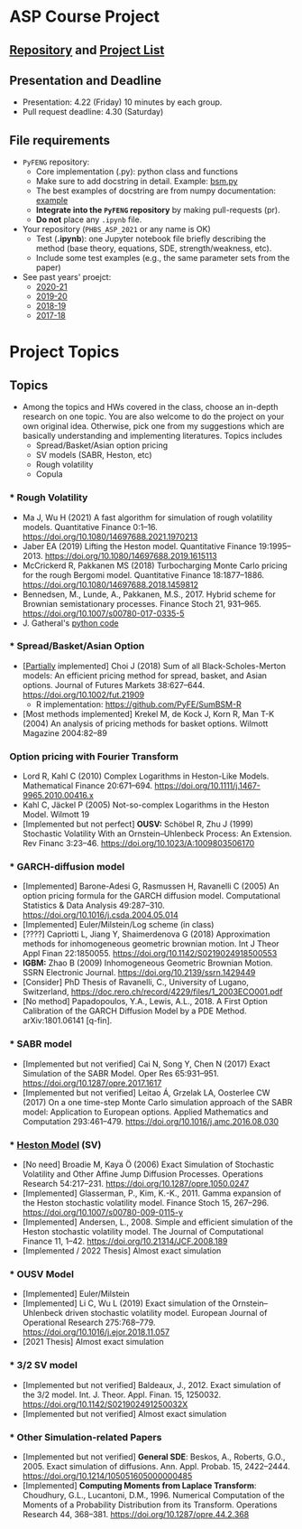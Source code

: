 # ASP Course Project

## [Repository](https://github.com/pyfe/pyfeng) and [Project List](https://github.com/pyfe/pyfeng/projects)

## Presentation and Deadline
* Presentation: 4.22 (Friday) 10 minutes by each group.
* Pull request deadline: 4.30 (Saturday)

## File requirements
* `PyFENG` repository:
  * Core implementation (.py): python class and functions
  * Make sure to add docstring in detail. Example: [bsm.py](https://github.com/PHBS/pyfeng/blob/master/pyfeng/bsm.py)
  * The best examples of docstring are from numpy documentation: [example](https://docs.scipy.org/doc/numpy-1.10.1/reference/routines.polynomials.hermite.html)
  * __Integrate into the `PyFENG` repository__ by making pull-requests (pr).
  * __Do not__ place any `.ipynb` file.
* Your repository (`PHBS_ASP_2021` or any name is OK)
  * Test (__.ipynb__): one Jupyter notebook file briefly describing the method (base theory, equations, SDE, strength/weakness, etc).
  * Include some test examples (e.g., the same parameter sets from the paper)
* See past years' proejct:
  * [2020-21](https://github.com/PHBS/ASP/blob/master/past-years/2020-21-M1/Project.md)
  * [2019-20](https://github.com/PHBS/ASP/blob/master/past-years/2019-20-M1/Project.md)
  * [2018-19](https://github.com/PHBS/ASP/blob/master/past-years/2018-19-M1/Project.md)
  * [2017-18](https://github.com/PHBS/ASP/blob/master/past-years/2017-18-M1/Project.md)

# Project Topics

## Topics
* Among the topics and HWs covered in the class, choose an in-depth research on one topic. You are also welcome to do the project on your own original idea. Otherwise, pick one from my suggestions which are basically understanding and implementing literatures. Topics includes 
  * Spread/Basket/Asian option pricing
  * SV models (SABR, Heston, etc)
  * Rough volatility
  * Copula

### * Rough Volatility
* Ma J, Wu H (2021) A fast algorithm for simulation of rough volatility models. Quantitative Finance 0:1–16. https://doi.org/10.1080/14697688.2021.1970213
* Jaber EA (2019) Lifting the Heston model. Quantitative Finance 19:1995–2013. https://doi.org/10.1080/14697688.2019.1615113
* McCrickerd R, Pakkanen MS (2018) Turbocharging Monte Carlo pricing for the rough Bergomi model. Quantitative Finance 18:1877–1886. https://doi.org/10.1080/14697688.2018.1459812
* Bennedsen, M., Lunde, A., Pakkanen, M.S., 2017. Hybrid scheme for Brownian semistationary processes. Finance Stoch 21, 931–965. https://doi.org/10.1007/s00780-017-0335-5
* J. Gatheral's [python code](https://tpq.io/p/rough_volatility_with_python.html)

### * Spread/Basket/Asian Option
* [[Partially](https://github.com/PyFE/pyfedev/blob/master/pyfe/bsm_multi_choi2018.py) implemented] Choi J (2018) Sum of all Black-Scholes-Merton models: An efficient pricing method for spread, basket, and Asian options. Journal of Futures Markets 38:627–644. https://doi.org/10.1002/fut.21909
  * R implementation: https://github.com/PyFE/SumBSM-R
* [Most methods implemented] Krekel M, de Kock J, Korn R, Man T-K (2004) An analysis of pricing methods for basket options. Wilmott Magazine 2004:82–89

### Option pricing with Fourier Transform
* Lord R, Kahl C (2010) Complex Logarithms in Heston-Like Models. Mathematical Finance 20:671–694. https://doi.org/10.1111/j.1467-9965.2010.00416.x
* Kahl C, Jäckel P (2005) Not-so-complex Logarithms in the Heston Model. Wilmott 19
* [Implemented but not perfect] __OUSV:__ Schöbel R, Zhu J (1999) Stochastic Volatility With an Ornstein–Uhlenbeck Process: An Extension. Rev Financ 3:23–46. https://doi.org/10.1023/A:1009803506170

### * GARCH-diffusion model
* [Implemented] Barone-Adesi G, Rasmussen H, Ravanelli C (2005) An option pricing formula for the GARCH diffusion model. Computational Statistics & Data Analysis 49:287–310. https://doi.org/10.1016/j.csda.2004.05.014
* [Implemented] Euler/Milstein/Log scheme (in class)
* [????] Capriotti L, Jiang Y, Shaimerdenova G (2018) Approximation methods for inhomogeneous geometric brownian motion. Int J Theor Appl Finan 22:1850055. https://doi.org/10.1142/S0219024918500553
* __IGBM:__ Zhao B (2009) Inhomogeneous Geometric Brownian Motion. SSRN Electronic Journal. https://doi.org/10.2139/ssrn.1429449
* [Consider] PhD Thesis of Ravanelli, C., University of Lugano, Switzerland, https://doc.rero.ch/record/4229/files/1_2003ECO001.pdf
* [No method] Papadopoulos, Y.A., Lewis, A.L., 2018. A First Option Calibration of the GARCH Diffusion Model by a PDE Method. arXiv:1801.06141 [q-fin].

### * SABR model
* [Implemented but not verified] Cai N, Song Y, Chen N (2017) Exact Simulation of the SABR Model. Oper Res 65:931–951. https://doi.org/10.1287/opre.2017.1617
* [Implemented but not verified] Leitao Á, Grzelak LA, Oosterlee CW (2017) On a one time-step Monte Carlo simulation approach of the SABR model: Application to European options. Applied Mathematics and Computation 293:461–479. https://doi.org/10.1016/j.amc.2016.08.030

### * [Heston Model](https://en.wikipedia.org/wiki/Heston_model) (SV)
* [No need] Broadie M, Kaya Ö (2006) Exact Simulation of Stochastic Volatility and Other Affine Jump Diffusion Processes. Operations Research 54:217–231. https://doi.org/10.1287/opre.1050.0247
* [Implemented] Glasserman, P., Kim, K.-K., 2011. Gamma expansion of the Heston stochastic volatility model. Finance Stoch 15, 267–296. https://doi.org/10.1007/s00780-009-0115-y
* [Implemented]  Andersen, L., 2008. Simple and efficient simulation of the Heston stochastic volatility model. The Journal of Computational Finance 11, 1–42. https://doi.org/10.21314/JCF.2008.189
* [Implemented / 2022 Thesis] Almost exact simulation

### * OUSV Model
* [Implemented] Euler/Milstein
* [Implemented] Li C, Wu L (2019) Exact simulation of the Ornstein–Uhlenbeck driven stochastic volatility model. European Journal of Operational Research 275:768–779. https://doi.org/10.1016/j.ejor.2018.11.057
* [2021 Thesis] Almost exact simulation

### * 3/2 SV model
* [Implemented but not verified] Baldeaux, J., 2012. Exact simulation of the 3/2 model. Int. J. Theor. Appl. Finan. 15, 1250032. https://doi.org/10.1142/S021902491250032X
* [Implemented but not verified] Almost exact simulation

### * Other Simulation-related Papers
* [Implemented but not verified] __General SDE__: Beskos, A., Roberts, G.O., 2005. Exact simulation of diffusions. Ann. Appl. Probab. 15, 2422–2444. https://doi.org/10.1214/105051605000000485
* [Implemented] __Computing Moments from Laplace Transform__: Choudhury, G.L., Lucantoni, D.M., 1996. Numerical Computation of the Moments of a Probability Distribution from its Transform. Operations Research 44, 368–381. https://doi.org/10.1287/opre.44.2.368
